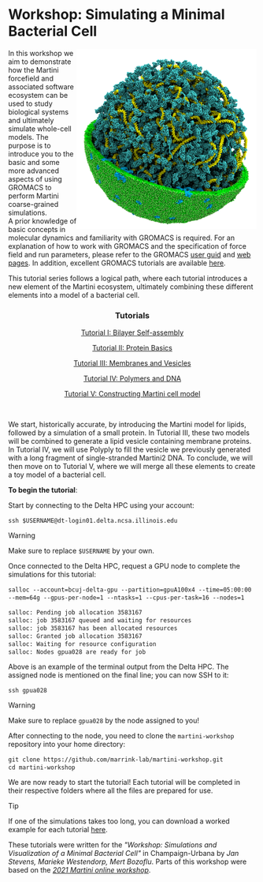 
# Workshop: Simulating a Minimal Bacterial Cell

<img align="right" width="365" height="365" src="./figures/cell.png">

In this workshop we aim to demonstrate how the Martini forcefield and associated software ecosystem can be used to study biological systems and ultimately simulate whole-cell models. The purpose is to introduce you to the basic and some more advanced aspects of using GROMACS to perform Martini coarse-grained simulations.<br>
A prior knowledge of basic concepts in molecular dynamics and familiarity with GROMACS is required. For an explanation of how to work with GROMACS and the specification of force field and run parameters, please refer to the GROMACS [user guid](https://manual.gromacs.org/current/user-guide/index.html) and [web pages](www.gromacs.org). In addition, excellent GROMACS tutorials are available [here](https://tutorials.gromacs.org/).

This tutorial series follows a logical path, where each tutorial introduces a new element of the Martini ecosystem, ultimately combining these different elements into a model of a bacterial cell.
<br>
<div align="center">

### Tutorials

[Tutorial I: Bilayer Self-assembly](01_bilayer_self_assembly/tutorial.md)

[Tutorial II: Protein Basics](02_protein_basics/tutorial.md)

[Tutorial III: Membranes and Vesicles](03_membranes_and_vesicles/tutorial.md)

[Tutorial IV: Polymers and DNA](04_polymers_and_DNA/tutorial.md)

[Tutorial V: Constructing Martini cell model](05_constructing_martini_cell/tutorial.md)

</div>

<br>

We start, historically accurate, by introducing the Martini model for lipids, followed by a simulation of a small protein. In Tutorial III, these two models will be combined to generate a lipid vesicle containing membrane proteins. In Tutorial IV, we will use Polyply to fill the vesicle we previously generated with a long fragment of single-stranded Martini2 DNA. To conclude, we will then move on to Tutorial V, where we will merge all these elements to create a toy model of a bacterial cell.

**To begin the tutorial**: 

Start by connecting to the Delta HPC using your account:

```
ssh $USERNAME@dt-login01.delta.ncsa.illinois.edu
```
> [!WARNING]
> Make sure to replace `$USERNAME` by your own.

Once connected to the Delta HPC, request a GPU node to complete the simulations for this tutorial:

```
salloc --account=bcuj-delta-gpu --partition=gpuA100x4 --time=05:00:00 --mem=64g --gpus-per-node=1 --ntasks=1 --cpus-per-task=16 --nodes=1
```

```
salloc: Pending job allocation 3583167
salloc: job 3583167 queued and waiting for resources
salloc: job 3583167 has been allocated resources
salloc: Granted job allocation 3583167
salloc: Waiting for resource configuration
salloc: Nodes gpua028 are ready for job
```

Above is an example of the terminal output from the Delta HPC. The assigned node is mentioned on the final line; you can now SSH to it:

```
ssh gpua028
```

> [!WARNING]
> Make sure to replace `gpua028` by the node assigned to you!

After connecting to the node, you need to clone the `martini-workshop` repository into your home directory:
```
git clone https://github.com/marrink-lab/martini-workshop.git
cd martini-workshop
```
We are now ready to start the tutorial! Each tutorial will be completed in their respective folders where all the files are prepared for use.

> [!TIP]
> If one of the simulations takes too long, you can download a worked example for each tutorial [here](https://github.com/marrink-lab/martini-workshop/...).

These tutorials were written for the *"Workshop: Simulations and Visualization of a Minimal Bacterial Cell"* in Champaign-Urbana by *Jan Stevens, Marieke Westendorp, Mert Bozoflu*. Parts of this workshop were based on the [*2021 Martini online workshop*](http://cgmartini.nl/index.php/2021-martini-online-workshop).